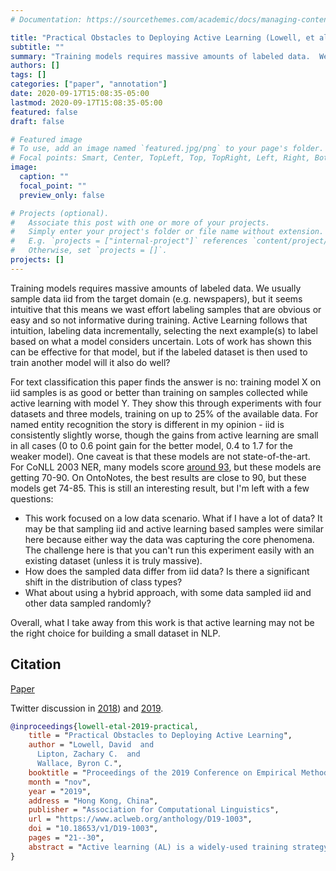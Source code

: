 ```yaml
---
# Documentation: https://sourcethemes.com/academic/docs/managing-content/

title: "Practical Obstacles to Deploying Active Learning (Lowell, et al., EMNLP 2019)"
subtitle: ""
summary: "Training models requires massive amounts of labeled data.  We usually sample data iid from the target domain (e.g. newspapers), but it seems intuitive that this means we wast effort labeling samples that are obvious or easy and so not informative during training.  Active Learning follows that intuition, labeling data incrementally, selecting the next example(s) to label based on what a model considers uncertain.  Lots of work has shown this can be effective for that model, but if the labeled dataset is then used to train another model will it also do well?"
authors: []
tags: []
categories: ["paper", "annotation"]
date: 2020-09-17T15:08:35-05:00
lastmod: 2020-09-17T15:08:35-05:00
featured: false
draft: false

# Featured image
# To use, add an image named `featured.jpg/png` to your page's folder.
# Focal points: Smart, Center, TopLeft, Top, TopRight, Left, Right, BottomLeft, Bottom, BottomRight.
image:
  caption: ""
  focal_point: ""
  preview_only: false

# Projects (optional).
#   Associate this post with one or more of your projects.
#   Simply enter your project's folder or file name without extension.
#   E.g. `projects = ["internal-project"]` references `content/project/deep-learning/index.md`.
#   Otherwise, set `projects = []`.
projects: []
---
```


Training models requires massive amounts of labeled data.
We usually sample data iid from the target domain (e.g. newspapers), but it seems intuitive that this means we wast effort labeling samples that are obvious or easy and so not informative during training.
Active Learning follows that intuition, labeling data incrementally, selecting the next example(s) to label based on what a model considers uncertain.
Lots of work has shown this can be effective for that model, but if the labeled dataset is then used to train another model will it also do well?

For text classification this paper finds the answer is no: training model X on iid samples is as good or better than training on samples collected while active learning with model Y.
They show this through experiments with four datasets and three models, training on up to 25% of the available data.
For named entity recognition the story is different in my opinion - iid is consistently slightly worse, though the gains from active learning are small in all cases (0 to 0.6 point gain for the better model, 0.4 to 1.7 for the weaker model).
One caveat is that these models are not state-of-the-art.
For CoNLL 2003 NER, many models score [around 93](https://nlpprogress.com/english/named_entity_recognition.html), but these models are getting 70-90.
On OntoNotes, the best results are close to 90, but these models get 74-85.
This is still an interesting result, but I'm left with a few questions:

- This work focused on a low data scenario. What if I have a lot of data? It may be that sampling iid and active learning based samples were similar here because either way the data was capturing the core phenomena. The challenge here is that you can't run this experiment easily with an existing dataset (unless it is truly massive).
- How does the sampled data differ from iid data? Is there a significant shift in the distribution of class types?
- What about using a hybrid approach, with some data sampled iid and other data sampled randomly?

Overall, what I take away from this work is that active learning may not be the right choice for building a small dataset in NLP.

## Citation

[Paper](https://www.aclweb.org/anthology/D19-1003.pdf)

Twitter discussion in [2018](https://twitter.com/zacharylipton/status/1019222882482905088)) and [2019](https://twitter.com/zacharylipton/status/1165692913290043398?s=20).

```bibtex
@inproceedings{lowell-etal-2019-practical,
    title = "Practical Obstacles to Deploying Active Learning",
    author = "Lowell, David  and
      Lipton, Zachary C.  and
      Wallace, Byron C.",
    booktitle = "Proceedings of the 2019 Conference on Empirical Methods in Natural Language Processing and the 9th International Joint Conference on Natural Language Processing (EMNLP-IJCNLP)",
    month = "nov",
    year = "2019",
    address = "Hong Kong, China",
    publisher = "Association for Computational Linguistics",
    url = "https://www.aclweb.org/anthology/D19-1003",
    doi = "10.18653/v1/D19-1003",
    pages = "21--30",
    abstract = "Active learning (AL) is a widely-used training strategy for maximizing predictive performance subject to a fixed annotation budget. In AL, one iteratively selects training examples for annotation, often those for which the current model is most uncertain (by some measure). The hope is that active sampling leads to better performance than would be achieved under independent and identically distributed (i.i.d.) random samples. While AL has shown promise in retrospective evaluations, these studies often ignore practical obstacles to its use. In this paper, we show that while AL may provide benefits when used with specific models and for particular domains, the benefits of current approaches do not generalize reliably across models and tasks. This is problematic because in practice, one does not have the opportunity to explore and compare alternative AL strategies. Moreover, AL couples the training dataset with the model used to guide its acquisition. We find that subsequently training a successor model with an actively-acquired dataset does not consistently outperform training on i.i.d. sampled data. Our findings raise the question of whether the downsides inherent to AL are worth the modest and inconsistent performance gains it tends to afford.",
}
```
